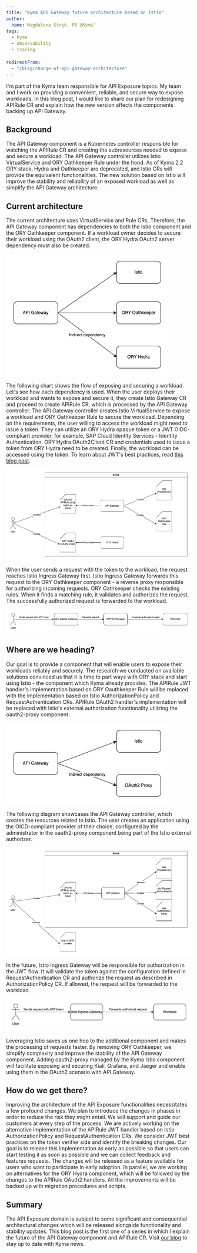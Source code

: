 ```yaml
---
title: "Kyma API Gateway future architecture based on Istio"
author:
  name: Magdalena Stręk, PO @Kyma"
tags:
  - kyma
  - observability
  - tracing

redirectFrom:
  - "/blog/change-of-api-gateway-architecture"
---
```


I'm part of the Kyma team responsible for API Exposure topics. My team and I work on providing a convenient, reliable, and secure way to expose workloads. In this blog post, I would like to share our plan for redesigning APIRule CR and explain how the new version affects the components backing up API Gateway. 

## Background

The API Gateway component is a Kubernetes controller responsible for watching the APIRule CR and creating the subresources needed to expose and secure a workload. The API Gateway controller utilizes Istio VirtualService and ORY Oathkeeper Rule under the hood. As of Kyma 2.2 ORY stack, Hydra and Oathkeeper are deprecated, and Istio CRs will provide the equivalent functionalities. The new solution based on Istio will improve the stability and reliability of an exposed workload as well as simplify the API Gateway architecture. 

## Current architecture

The current architecture uses VirtualService and Rule CRs. Therefore, the API Gateway component has dependencies to both the Istio component and the ORY Oathkeeper component. If a workload owner decides to secure their workload using the OAuth2 client, the ORY Hydra OAuth2 server dependency must also be created. 

  ![API Gateway Dependencies](./api-gateway-deps.png)

The following chart shows the flow of exposing and securing a workload. Let's see how each dependency is used. When the user deploys their workload and wants to expose and secure it, they create Istio Gateway CR and proceed to create APIRule CR, which is processed by the API Gateway controller. The API Gateway controller creates Istio VirtualService to expose a workload and ORY Oathkeeper Rule to secure the workload. Depending on the requirements, the user willing to access the workload might need to issue a token. They can utilize an ORY Hydra opaque token or a JWT OIDC-compliant provider, for example, SAP Cloud Identity Services - Identity Authentication. ORY Hydra OAuth2Client CR and credentials used to issue a token from ORY Hydra need to be created. Finally, the workload can be accessed using the token. To learn about JWT's best practices, read [this blog post](https://kyma-project.io/blog/2023/1/12/jwt-best-practices).
   
  ![Oauth2 flow](./oauth2-flow.png)

When the user sends a request with the token to the workload, the request reaches Istio Ingress Gateway first. Istio Ingress Gateway forwards this request to the ORY Oathkeeper component - a reverse proxy responsible for authorizing incoming requests. ORY Oathkeeper checks the existing rules. When it finds a matching rule, it validates and authorizes the request. The successfully authorized request is forwarded to the workload.  
    
  ![JWT flow](./jwt-flow.png)

## Where are we heading?

Our goal is to provide a component that will enable users to expose their workloads reliably and securely. The research we conducted on available solutions convinced us that it is time to part ways with ORY stack and start using Istio - the component which Kyma already provides. The APIRule JWT handler's implementation based on ORY Oauthkeeper Rule will be replaced with the implementation based on Istio AuthorizationPolicy and RequestAuthentication CRs. APIRule OAuth2 handler's implementation will be replaced with Istio's external authorization functionality utilizing the oauth2-proxy component. 

  ![API Gateway future dependancies](./api-gateway-future-deps.png)

The following diagram showcases the API Gateway controller, which creates the resources related to Istio. The user creates an application using the OICD-compliant provider of their choice, configured by the administrator in the oauth2-proxy component being part of the Istio external authorizer. 

  ![Oauth2 future flow](./oauth2-future.png)

In the future, Istio Ingress Gateway will be responsible for authorization in the JWT flow. It will validate the token against the configuration defined in RequestAuthentication CR and authorize the request as described in AuthorizationPolicy CR. If allowed, the request will be forwarded to the workload.

  ![JWT future flow](./jwt-future.png)

Leveraging Istio saves us one hop to the additional component and makes the processing of requests faster. By removing ORY Oathkeeper, we simplify complexity and improve the stability of the API Gateway component. Adding oauth2-proxy managed by the Kyma Istio component will facilitate exposing and securing Kiali, Grafana, and Jaeger and enable using them in the OAuth2 scenario with API Gateway.

## How do we get there?

Improving the architecture of the API Exposure functionalities necessitates a few profound changes. We plan to introduce the changes in phases in order to reduce the risk they might entail. We will support and guide our customers at every step of the process. We are actively working on the alternative implementation of the APIRule JWT handler based on Istio AuthorizationPolicy and RequestAuthentication CRs. We consider JWT best practices on the token verifier side and identify the breaking changes. Our goal is to release this implementation as early as possible so that users can start testing it as soon as possible and we can collect feedback and features requests. The changes will be released as a feature available for users who want to participate in early adoption. In parallel, we are working on alternatives for the ORY Hydra component, which will be followed by the changes to the APIRule OAuth2 handlers. All the improvements will be backed up with migration procedures and scripts.

## Summary

The API Exposure domain is subject to some significant and consequential architectural changes which will be released alongside functionality and stability updates. This blog post is the first one of a series in which I explain the future of the API Gateway component and APIRule CR. Visit [our blog](https://kyma-project.io/blog/) to stay up to date with Kyma news.